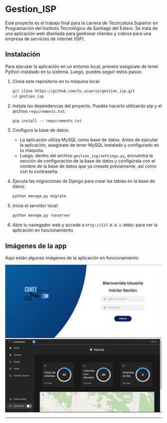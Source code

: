 # Gestion_ISP

Este proyecto es el trabajo final para la carrera de Tecnicatura Superior en Programación del Instituto Tecnológico de Santiago del Estero. Se trata de una aplicación web diseñada para gestionar clientes y cobros para una empresa de servicios de internet (ISP).

## Instalación

Para ejecutar la aplicación en un entorno local, primero asegúrate de tener Python instalado en tu sistema. Luego, puedes seguir estos pasos:

1. Clona este repositorio en tu máquina local:

    ```bash
    git clone https://github.com/tu_usuario/gestion_isp.git
    cd gestion_isp
    ```

2. Instala las dependencias del proyecto. Puedes hacerlo utilizando pip y el archivo `requirements.txt`:

    ```bash
    pip install -r requirements.txt
    ```

3. Configura la base de datos:
   
   - La aplicación utiliza MySQL como base de datos. Antes de ejecutar la aplicación, asegúrate de tener MySQL instalado y configurado en tu máquina.
   - Luego, dentro del archivo `gestion_isp/settings.py`, encuentra la sección de configuración de la base de datos y configúrala con el nombre de la base de datos que ya creaste previamente, así como con tu contraseña.

4. Ejecuta las migraciones de Django para crear las tablas en la base de datos:

    ```bash
    python manage.py migrate
    ```

5. Inicia el servidor local:

    ```bash
    python manage.py runserver
    ```

6. Abre tu navegador web y accede a `http://127.0.0.1:8000/` para ver la aplicación en funcionamiento.

## Imágenes de la app

Aquí están algunas imágenes de la aplicación en funcionamiento:

![Imagen 1](img/conexgod.bmp)
![Imagen 2](img/Home.bmp)

---
